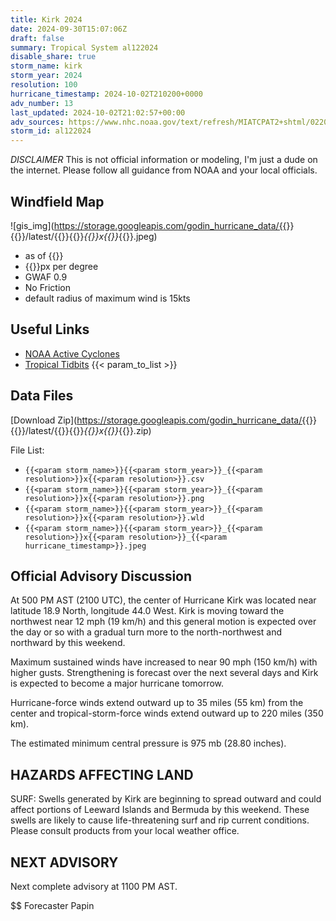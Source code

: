 ```yaml
---
title: Kirk 2024
date: 2024-09-30T15:07:06Z
draft: false
summary: Tropical System al122024
disable_share: true
storm_name: kirk
storm_year: 2024
resolution: 100
hurricane_timestamp: 2024-10-02T210200+0000
adv_number: 13
last_updated: 2024-10-02T21:02:57+00:00
adv_sources: https://www.nhc.noaa.gov/text/refresh/MIATCPAT2+shtml/022042.shtml;https://www.nhc.noaa.gov/refresh/graphics_at2+shtml/204758.shtml?cone
storm_id: al122024
---
```

*DISCLAIMER* This is not official information or modeling, I'm just a dude on the internet.  Please follow all guidance from NOAA and your local officials.

## Windfield Map
![gis_img](https://storage.googleapis.com/godin_hurricane_data/{{<param storm_name>}}{{<param storm_year>}}/latest/{{<param storm_name>}}{{<param storm_year>}}_{{<param resolution>}}x{{<param resolution>}}_{{<param hurricane_timestamp>}}.jpeg)

- as of {{<param last_updated>}}
- {{<param resolution>}}px per degree
- GWAF 0.9
- No Friction
- default radius of maximum wind is 15kts

## Useful Links
- [NOAA Active Cyclones](https://www.nhc.noaa.gov/)
- [Tropical Tidbits](https://www.tropicaltidbits.com/storminfo/)
{{< param_to_list >}}

## Data Files
[Download Zip](https://storage.googleapis.com/godin_hurricane_data/{{<param storm_name>}}{{<param storm_year>}}/latest/{{<param storm_name>}}{{<param storm_year>}}_{{<param resolution>}}x{{<param resolution>}}_{{<param hurricane_timestamp>}}.zip)

File List:
- `{{<param storm_name>}}{{<param storm_year>}}_{{<param resolution>}}x{{<param resolution>}}.csv`
- `{{<param storm_name>}}{{<param storm_year>}}_{{<param resolution>}}x{{<param resolution>}}.png`
- `{{<param storm_name>}}{{<param storm_year>}}_{{<param resolution>}}x{{<param resolution>}}.wld`
- `{{<param storm_name>}}{{<param storm_year>}}_{{<param resolution>}}x{{<param resolution>}}_{{<param hurricane_timestamp>}}.jpeg`


## Official Advisory Discussion
At 500 PM AST (2100 UTC), the center of Hurricane Kirk was located 
near latitude 18.9 North, longitude 44.0 West. Kirk is moving toward 
the northwest near 12 mph (19 km/h) and this general motion is 
expected over the day or so with a gradual turn more to the 
north-northwest and northward by this weekend. 

Maximum sustained winds have increased to near 90 mph (150 km/h) 
with higher gusts.  Strengthening is forecast over the next several 
days and Kirk is expected to become a major hurricane tomorrow. 
 
Hurricane-force winds extend outward up to 35 miles (55 km) from the
center and tropical-storm-force winds extend outward up to 220 miles
(350 km).
 
The estimated minimum central pressure is 975 mb (28.80 inches).
 
 
HAZARDS AFFECTING LAND
----------------------
SURF:  Swells generated by Kirk are beginning to spread outward and
could affect portions of Leeward Islands and Bermuda by this 
weekend. These swells are likely to cause life-threatening surf and 
rip current conditions. Please consult products from your local 
weather office.
 
 
NEXT ADVISORY
-------------
Next complete advisory at 1100 PM AST.
 
$$
Forecaster Papin